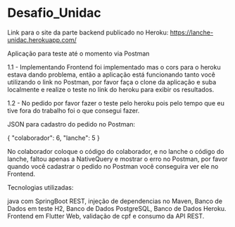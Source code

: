 # Desafio_Unidac

Link para o site da parte backend publicado no Heroku: https://lanche-unidac.herokuapp.com/

Aplicação para teste até o momento via Postman
  
  1.1 - Implementando Frontend foi implementado mas o cors para o heroku estava dando problema, então a aplicação está funcionando tanto você utilizando o link no Postman, por favor faça o clone da aplicação e suba localmente e realize o teste no link do heroku para exibir os resultados.

  1.2 - No pedido por favor fazer o teste pelo heroku pois pelo tempo que eu tive fora do trabalho foi o que consegui fazer.
  
  JSON para cadastro do pedido no Postman: 
  
  {
    "colaborador": 6,
    "lanche": 5
  }

  No colaborador coloque o código do colaborador, e no lanche o código do lanche, faltou apenas a NativeQuery e mostrar o erro no Postman,
  por favor quando você cadastrar o pedido no Postman você conseguira ver ele no Frontend.
  
  Tecnologias utilizadas:
  
  java com SpringBoot REST, injeção de dependencias no Maven, 
  Banco de Dados em teste H2, Banco de Dados PostgreSQL, Banco de Dados Heroku.
  Frontend em Flutter Web, validação de cpf e consumo da API REST.
